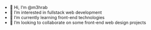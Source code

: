- 👋 Hi, I’m @m3hrab
- 👀 I’m interested in fullstack web development
- 🌱 I’m currently learning front-end technologies
- 💞️ I’m looking to collaborate on some front-end web design projects


<!---
m3hrab/m3hrab is a ✨ special ✨ repository because its `README.md` (this file) appears on your GitHub profile.
You can click the Preview link to take a look at your changes.
--->
